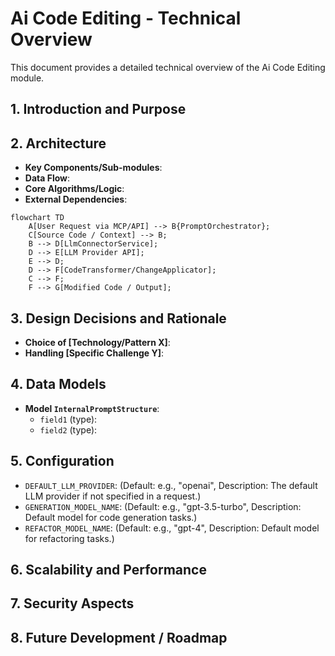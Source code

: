# Ai Code Editing - Technical Overview

This document provides a detailed technical overview of the Ai Code Editing module.

## 1. Introduction and Purpose

<!-- TODO: [Reviewed - Needs Content] Reiterate the module's core purpose from the main README.md, but with more technical depth. 
What specific problems does this module solve within Codomyrmex? 
What are its key responsibilities and contributions to the overall ecosystem? 
How does it leverage AI for code editing tasks? -->

## 2. Architecture

<!-- TODO: Describe the internal architecture of the module. 
Consider including a Mermaid diagram if it helps clarify relationships between components. 
Detail how LLM connectors, prompt engineering, code parsing, context retrieval, and code transformation engines interact. -->

- **Key Components/Sub-modules**: 
  <!-- TODO: Detail the main internal parts and their roles. Examples:
  - `LlmConnectorService`: Handles communication with different LLM provider APIs (OpenAI, Anthropic, etc.). Manages API key access and request/response formatting.
  - `PromptOrchestrator`: Constructs specific prompts for various tasks (generation, refactoring, summarization) using templates and context.
  - `CodeParserUtil`: (If applicable) Wraps libraries like tree-sitter or cased-kit to parse code, extract ASTs, or identify code elements.
  - `ContextAggregator`: Gathers relevant code context (e.g., definitions, imports, surrounding code) to feed into prompts.
  - `ChangeApplicator`: Takes LLM-suggested code changes and applies them to the source files, possibly including formatting.
  - `McpToolImplementations`: Concrete logic for `generate_code_snippet` and `refactor_code_snippet` tools, utilizing the above components.
  -->
- **Data Flow**: <!-- TODO: Explain how data (e.g., user request, source code, prompt, LLM response, modified code) moves through the module for a typical operation. -->
- **Core Algorithms/Logic**: <!-- TODO: Explain any complex algorithms or business logic central to the module, e.g., specific context selection strategies, merging LLM suggestions. -->
- **External Dependencies**: <!-- TODO: List specific key libraries (e.g., `openai`, `anthropic` SDKs, `tree-sitter`) or services it relies on and precisely why. -->

```mermaid
flowchart TD
    A[User Request via MCP/API] --> B{PromptOrchestrator};
    C[Source Code / Context] --> B;
    B --> D[LlmConnectorService];
    D --> E[LLM Provider API];
    E --> D;
    D --> F[CodeTransformer/ChangeApplicator];
    C --> F;
    F --> G[Modified Code / Output];
```
<!-- TODO: Adapt the Mermaid diagram above to accurately reflect the module's architecture. -->

## 3. Design Decisions and Rationale

<!-- TODO: Explain key design choices made during the development of this module and the reasons behind them. Examples:
- Choice of specific LLM models as defaults and why.
- Strategy for managing LLM API keys and potential costs.
- Approach to prompt engineering for robustness and quality.
- Error handling strategy for LLM API failures or unexpected outputs.
- Decision for state management if any (e.g., caching, session data).
-->

- **Choice of [Technology/Pattern X]**: <!-- TODO: Why was it selected over alternatives? -->
- **Handling [Specific Challenge Y]**: <!-- TODO: How does the current design address it? -->

## 4. Data Models

<!-- TODO: If the module works with significant internal data structures (beyond API/MCP schemas), describe them here. 
This could include internal representations of prompts, LLM responses before formatting, or context objects. -->

- **Model `InternalPromptStructure`**:
  - `field1` (type): <!-- TODO: Internal purpose and constraints. -->
  - `field2` (type): <!-- TODO: ... -->

## 5. Configuration

<!-- TODO: Detail any advanced or internal configuration options not typically exposed in the main README.md or USAGE_EXAMPLES.md. 
How do these configurations affect the module's behavior? 
Examples: Default LLM model names, timeout settings for LLM calls, feature flags for experimental capabilities. -->

- `DEFAULT_LLM_PROVIDER`: (Default: e.g., "openai", Description: The default LLM provider if not specified in a request.)
- `GENERATION_MODEL_NAME`: (Default: e.g., "gpt-3.5-turbo", Description: Default model for code generation tasks.)
- `REFACTOR_MODEL_NAME`: (Default: e.g., "gpt-4", Description: Default model for refactoring tasks.)

## 6. Scalability and Performance

<!-- TODO: Discuss how the module is designed to scale and perform under load. 
Consider factors like concurrent LLM API calls, processing large codebases for context, and response times. 
Any known limitations or bottlenecks? Strategies for optimization? -->

## 7. Security Aspects

<!-- TODO: Elaborate on security considerations specific to this module's design and implementation, beyond what's in the MCP tool spec or SECURITY.md. 
Examples: Sanitization of LLM inputs/outputs if directly rendered, secure storage/handling of API keys if managed internally beyond .env, risks of malicious prompts leading to excessive resource use. -->

## 8. Future Development / Roadmap

<!-- TODO: Outline potential future enhancements or areas of development for this module. 
Examples: Support for new LLM providers, more sophisticated context retrieval, interactive editing features, integration with static analysis for suggestion validation. --> 